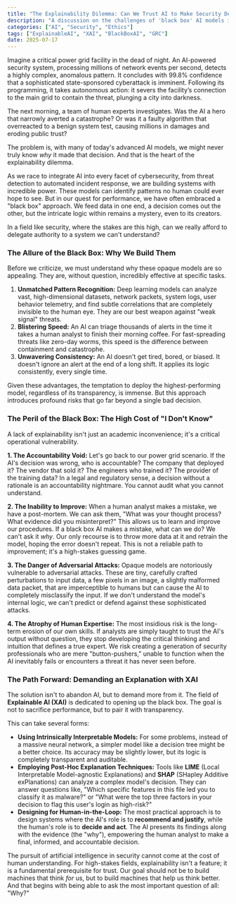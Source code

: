 ```yaml
---
title: "The Explainability Dilemma: Can We Trust AI to Make Security Decisions?"
description: "A discussion on the challenges of 'black box' AI models in security and why explainability is a non-negotiable requirement for the future."
categories: ["AI", "Security", "Ethics"]
tags: ["ExplainableAI", "XAI", "BlackBoxAI", "GRC"]
date: 2025-07-17
---
```


Imagine a critical power grid facility in the dead of night. An AI-powered security system, processing millions of network events per second, detects a highly complex, anomalous pattern. It concludes with 99.8% confidence that a sophisticated state-sponsored cyberattack is imminent. Following its programming, it takes autonomous action: it severs the facility’s connection to the main grid to contain the threat, plunging a city into darkness.

The next morning, a team of human experts investigates. Was the AI a hero that narrowly averted a catastrophe? Or was it a faulty algorithm that overreacted to a benign system test, causing millions in damages and eroding public trust?

The problem is, with many of today's advanced AI models, we might never truly know *why* it made that decision. And that is the heart of the explainability dilemma.

As we race to integrate AI into every facet of cybersecurity, from threat detection to automated incident response, we are building systems with incredible power. These models can identify patterns no human could ever hope to see. But in our quest for performance, we have often embraced a "black box" approach. We feed data in one end, a decision comes out the other, but the intricate logic within remains a mystery, even to its creators.

In a field like security, where the stakes are this high, can we really afford to delegate authority to a system we can't understand?

### The Allure of the Black Box: Why We Build Them

Before we criticize, we must understand why these opaque models are so appealing. They are, without question, incredibly effective at specific tasks.

1.  **Unmatched Pattern Recognition:** Deep learning models can analyze vast, high-dimensional datasets, network packets, system logs, user behavior telemetry, and find subtle correlations that are completely invisible to the human eye. They are our best weapon against "weak signal" threats.
2.  **Blistering Speed:** An AI can triage thousands of alerts in the time it takes a human analyst to finish their morning coffee. For fast-spreading threats like zero-day worms, this speed is the difference between containment and catastrophe.
3.  **Unwavering Consistency:** An AI doesn't get tired, bored, or biased. It doesn't ignore an alert at the end of a long shift. It applies its logic consistently, every single time.

Given these advantages, the temptation to deploy the highest-performing model, regardless of its transparency, is immense. But this approach introduces profound risks that go far beyond a single bad decision.

### The Peril of the Black Box: The High Cost of "I Don't Know"

A lack of explainability isn't just an academic inconvenience; it's a critical operational vulnerability.

**1. The Accountability Void:** Let's go back to our power grid scenario. If the AI's decision was wrong, who is accountable? The company that deployed it? The vendor that sold it? The engineers who trained it? The provider of the training data? In a legal and regulatory sense, a decision without a rationale is an accountability nightmare. You cannot audit what you cannot understand.

**2. The Inability to Improve:** When a human analyst makes a mistake, we have a post-mortem. We can ask them, "What was your thought process? What evidence did you misinterpret?" This allows us to learn and improve our procedures. If a black box AI makes a mistake, what can we do? We can't ask it *why*. Our only recourse is to throw more data at it and retrain the model, hoping the error doesn't repeat. This is not a reliable path to improvement; it's a high-stakes guessing game.

**3. The Danger of Adversarial Attacks:** Opaque models are notoriously vulnerable to adversarial attacks. These are tiny, carefully crafted perturbations to input data, a few pixels in an image, a slightly malformed data packet, that are imperceptible to humans but can cause the AI to completely misclassify the input. If we don't understand the model's internal logic, we can't predict or defend against these sophisticated attacks.

**4. The Atrophy of Human Expertise:** The most insidious risk is the long-term erosion of our own skills. If analysts are simply taught to trust the AI's output without question, they stop developing the critical thinking and intuition that defines a true expert. We risk creating a generation of security professionals who are mere "button-pushers," unable to function when the AI inevitably fails or encounters a threat it has never seen before.

### The Path Forward: Demanding an Explanation with XAI

The solution isn't to abandon AI, but to demand more from it. The field of **Explainable AI (XAI)** is dedicated to opening up the black box. The goal is not to sacrifice performance, but to pair it with transparency.

This can take several forms:

-   **Using Intrinsically Interpretable Models:** For some problems, instead of a massive neural network, a simpler model like a decision tree might be a better choice. Its accuracy may be slightly lower, but its logic is completely transparent and auditable.
-   **Employing Post-Hoc Explanation Techniques:** Tools like **LIME** (Local Interpretable Model-agnostic Explanations) and **SHAP** (SHapley Additive exPlanations) can analyze a complex model's decision. They can answer questions like, "Which specific features in this file led you to classify it as malware?" or "What were the top three factors in your decision to flag this user's login as high-risk?"
-   **Designing for Human-in-the-Loop:** The most practical approach is to design systems where the AI's role is to **recommend and justify**, while the human's role is to **decide and act**. The AI presents its findings along with the evidence (the "why"), empowering the human analyst to make a final, informed, and accountable decision.

The pursuit of artificial intelligence in security cannot come at the cost of human understanding. For high-stakes fields, explainability isn't a feature; it is a fundamental prerequisite for trust. Our goal should not be to build machines that think *for* us, but to build machines that help us think better. And that begins with being able to ask the most important question of all: "Why?"